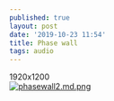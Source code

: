 ```yaml
---
published: true
layout: post
date: '2019-10-23 11:54'
title: Phase wall
tags: audio 
---
```

1920x1200  
[![phasewall2.md.png](https://cdn.scrot.moe/images/2019/10/23/phasewall2.md.png)](https://cdn.scrot.moe/images/2019/10/23/phasewall2.png)
